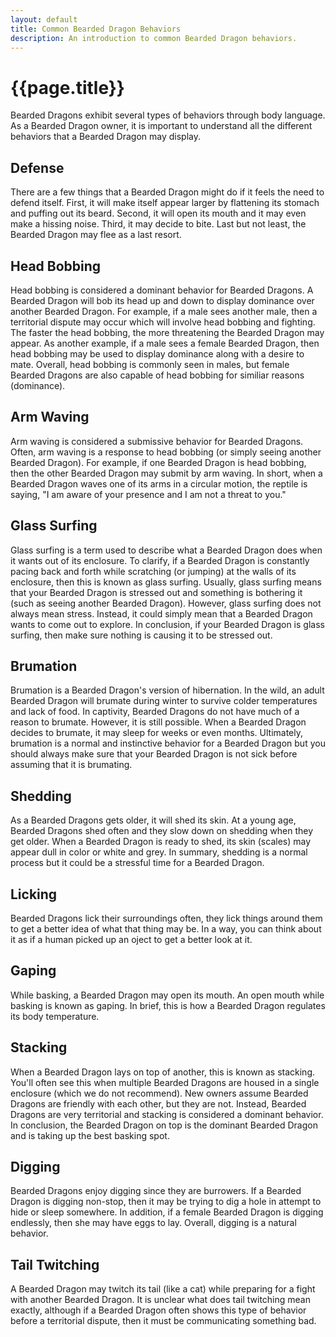```yaml
---
layout: default
title: Common Bearded Dragon Behaviors
description: An introduction to common Bearded Dragon behaviors.
---
```


<h1>{{page.title}}</h1>

Bearded Dragons exhibit several types of behaviors 
through body language. As a Bearded Dragon owner, 
it is important to understand all the different 
behaviors that a Bearded Dragon may display.

## Defense 

There are a few things that a Bearded Dragon might 
do if it feels the need to defend itself. First, it 
will make itself appear larger by flattening its 
stomach and puffing out its beard. Second, it will 
open its mouth and it may even make a hissing noise. 
Third, it may decide to bite. Last but not least, the 
Bearded Dragon may flee as a last resort.

## Head Bobbing

Head bobbing is considered a dominant behavior for 
Bearded Dragons. A Bearded Dragon will bob its head 
up and down to display dominance over another Bearded 
Dragon. For example, if a male sees another male, 
then a territorial dispute may occur which will 
involve head bobbing and fighting. The faster the 
head bobbing, the more threatening the Bearded Dragon 
may appear. As another example, if a male sees a female 
Bearded Dragon, then head bobbing may be used to display 
dominance along with a desire to mate. Overall, head 
bobbing is commonly seen in males, but female Bearded 
Dragons are also capable of head bobbing for similiar 
reasons (dominance).

## Arm Waving

Arm waving is considered a submissive behavior for 
Bearded Dragons. Often, arm waving is a response to 
head bobbing (or simply seeing another Bearded Dragon). 
For example, if one Bearded Dragon is head bobbing, then 
the other Bearded Dragon may submit by arm waving. In short, 
when a Bearded Dragon waves one of its arms in a circular motion, 
the reptile is saying, "I am aware of your presence and I am not 
a threat to you."

## Glass Surfing

Glass surfing is a term used to describe what a Bearded Dragon does 
when it wants out of its enclosure. To clarify, if a Bearded Dragon 
is constantly pacing back and forth while scratching (or jumping) at 
the walls of its enclosure, then this is known as glass surfing. Usually, 
glass surfing means that your Bearded Dragon is stressed out and something 
is bothering it (such as seeing another Bearded Dragon). However, glass 
surfing does not always mean stress. Instead, it could simply mean that a 
Bearded Dragon wants to come out to explore. In conclusion, if your Bearded 
Dragon is glass surfing, then make sure nothing is causing it to be stressed 
out.

## Brumation

Brumation is a Bearded Dragon's version of hibernation. In the wild, an adult 
Bearded Dragon will brumate during winter to survive colder temperatures and 
lack of food. In captivity, Bearded Dragons do not have much of a reason to 
brumate. However, it is still possible. When a Bearded Dragon decides to 
brumate, it may sleep for weeks or even months. Ultimately, brumation is 
a normal and instinctive behavior for a Bearded Dragon but you should always 
make sure that your Bearded Dragon is not sick before assuming that it is 
brumating.

## Shedding 

As a Bearded Dragons gets older, it will shed its skin. At a young age, Bearded 
Dragons shed often and they slow down on shedding when they get older. When a 
Bearded Dragon is ready to shed, its skin (scales) may appear dull in color or 
white and grey. In summary, shedding is a normal process but it could be a 
stressful time for a Bearded Dragon.

## Licking

Bearded Dragons lick their surroundings often, they lick things around 
them to get a better idea of what that thing may be. In a way, you can 
think about it as if a human picked up an oject to get a better look 
at it.

## Gaping 

While basking, a Bearded Dragon may open its mouth. An open mouth 
while basking is known as gaping. In brief, this is how a Bearded 
Dragon regulates its body temperature. 

## Stacking

When a Bearded Dragon lays on top of another, this is known as 
stacking. You'll often see this when multiple Bearded Dragons 
are housed in a single enclosure (which we do not recommend). New 
owners assume Bearded Dragons are friendly with each other, but 
they are not. Instead, Bearded Dragons are very territorial and 
stacking is considered a dominant behavior. In conclusion, the 
Bearded Dragon on top is the dominant Bearded Dragon and is 
taking up the best basking spot.

## Digging

Bearded Dragons enjoy digging since they are burrowers. If a 
Bearded Dragon is digging non-stop, then it may be trying to 
dig a hole in attempt to hide or sleep somewhere. In addition, 
if a female Bearded Dragon is digging endlessly, then she may 
have eggs to lay. Overall, digging is a natural behavior.

## Tail Twitching

A Bearded Dragon may twitch its tail (like a cat) while preparing 
for a fight with another Bearded Dragon. It is unclear what does 
tail twitching mean exactly, although if a Bearded Dragon often 
shows this type of behavior before a territorial dispute, then 
it must be communicating something bad.